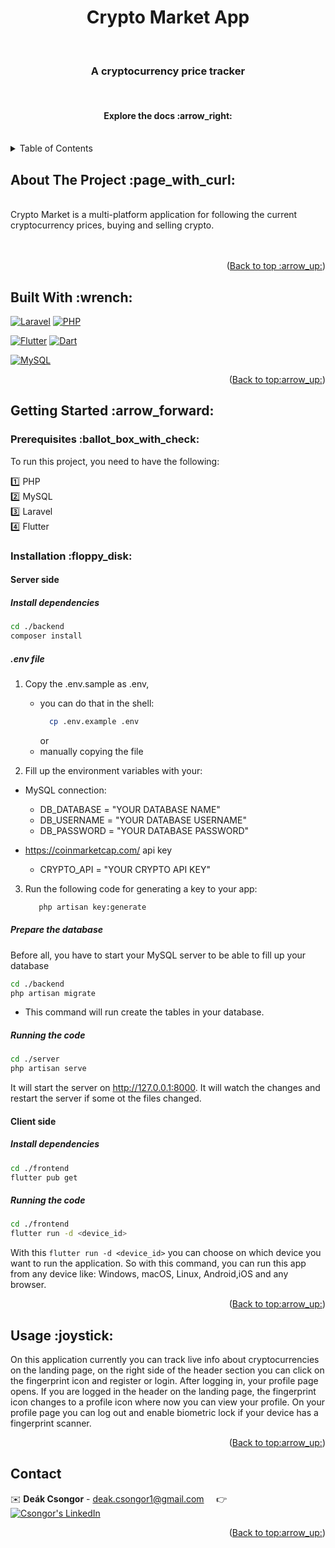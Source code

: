 <div id="readme-top"></div>
<h1 align="center"> Crypto Market App  </h1>
  <br>
<h3 align="center">A cryptocurrency price tracker  </h3>
<br>
    <h4 align="center" href="https://github.com/CsongorD/Crypto-Market"><strong>Explore the docs :arrow_right:	</strong></h4>
    <br />

<details>
  <summary>Table of Contents</summary>
  <ol>
    <li>
      <a href="#about-the-project">About The Project</a>
      <ul>
        <li><a href="#built-with">Built With</a></li>
      </ul>
    </li>
    <li>
      <a href="#getting-started">Getting Started</a>
      <ul>
        <li><a href="#prerequisites">Prerequisites</a></li>
        <li><a href="#installation">Installation</a></li>
      </ul>
    </li>
    <li><a href="#usage">Usage</a></li>
    <li><a href="#contact">Contact</a></li>
  </ol>
</details>

<div id="about-the-project"></div>
<h2>About The Project :page_with_curl:</h2>
<br />
Crypto Market is a multi-platform application for following the current cryptocurrency prices, buying and selling crypto.
<br />
<br />

<br />
<p align="right">(<a href="#readme-top">Back to top :arrow_up:</a>)</p>

<div id="built-with"></div>
<h2> Built With :wrench:</h2>

[![Laravel][Laravel.img]][Laravel-url] [![PHP][PHP.img]][PHP-url]
<br/>

[![Flutter][Flutter.img]][Flutter-url] [![Dart][Dart.img]][Dart-url]
<br>

[![MySQL][MySQL.img]][MySQL-url]

<p align="right">(<a href="#readme-top">Back to top:arrow_up:</a>)</p>

<div id="getting-started"></div>
<h2> Getting Started :arrow_forward:</h2>

<div id="prerequisites"></div>
<h3> Prerequisites :ballot_box_with_check:</h3>

To run this project, you need to have the following:

:one: PHP <br>
:two: MySQL <br>
:three: Laravel <br>
:four: Flutter <br>

<div id="installation"></div>
<h3> Installation :floppy_disk:</h3>

<h4> Server side</h4>

<h5> Install dependencies</h5>

```bash
cd ./backend
composer install
```

<h5> .env file</h5>

1. Copy the .env.sample as .env,

   - you can do that in the shell:
     ```bash
       cp .env.example .env
     ```
     or
   - manually copying the file

2. Fill up the environment variables with your:

- MySQL connection:
  - DB_DATABASE = "YOUR DATABASE NAME"
  - DB_USERNAME = "YOUR DATABASE USERNAME"
  - DB_PASSWORD = "YOUR DATABASE PASSWORD"


- https://coinmarketcap.com/ api key
  - CRYPTO_API = "YOUR CRYPTO API KEY"

3. Run the following code for generating a key to your app:
   ```bash
      php artisan key:generate
   ```

<h5> Prepare the database</h5>

Before all, you have to start your MySQL server to be able to fill up your database

```bash
cd ./backend
php artisan migrate
```

- This command will run create the tables in your database.

<h5> Running the code</h5>

```bash
cd ./server
php artisan serve
```

It will start the server on http://127.0.0.1:8000. It will watch the changes and restart the server if some ot the files
changed.

<h4> Client side</h4>

<h5> Install dependencies</h5>

```bash
cd ./frontend
flutter pub get
```

<h5> Running the code</h5>

```bash
cd ./frontend
flutter run -d <device_id>
```

With this `flutter run -d <device_id>` you can choose on which device you want to run the application.
So with this command, you can run this app from any device like: Windows, macOS, Linux, Android,iOS and any browser.

<p align="right">(<a href="#readme-top">Back to top:arrow_up:</a>)</p>

<div id="usage"></div>
<h2> Usage :joystick:</h2>

On this application currently you can track live info about cryptocurrencies on the landing page,
on the right side of the header section you can click on the fingerprint icon and register or login.
After logging in, your profile page opens.
If you are logged in the header on the landing page,
the fingerprint icon changes to a profile icon where now you can view your profile.
On your profile page you can log out and enable biometric lock if your device has a fingerprint scanner.

<p align="right">(<a href="#readme-top">Back to top:arrow_up:</a>)</p>

<div id="contact"></div>
<h2> Contact</h2>

:envelope: **Deák Csongor** - deak.csongor1@gmail.com &nbsp;&nbsp;&nbsp; :point_right:
&nbsp;&nbsp;&nbsp;
[![Csongor's LinkedIn][linkedin-shield]][LinkedIn - Csongor]

<p align="right">(<a href="#readme-top">Back to top:arrow_up:</a>)</p>

[linkedin-url]: https://linkedin.com/in/linkedin_username
[LinkedIn - Csongor]: https://www.linkedin.com/in/csongor-deak/
[linkedin-shield]: https://img.shields.io/badge/-LinkedIn-black.svg?style=for-the-badge&logo=linkedin&colorB=555
[Laravel.img]: https://img.shields.io/badge/Laravel-white?style=for-the-badge&logo=Laravel
[Laravel-url]: https://laravel.com/
[Flutter.img]: https://img.shields.io/badge/Flutter-white?style=for-the-badge&logo=Flutter&logoColor=%2302569B
[Flutter-url]: https://flutter.dev/
[MySQL.img]: https://img.shields.io/badge/Mysql-white?style=for-the-badge&logo=Mysql&logoColor=%234479A1
[MySQL-url]: https://www.mysql.com/
[Dart.img]: https://img.shields.io/badge/Dart-white?style=for-the-badge&logo=Dart&logoColor=%230175C2
[Dart-url]: https://dart.dev/
[PHP.img]: https://img.shields.io/badge/PHP-white?style=for-the-badge&logo=PHP&logoColor=%23777BB4
[PHP-url]: https://www.php.net/
